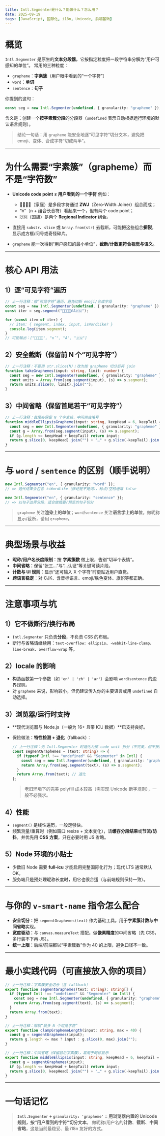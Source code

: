 ```yaml
---
title: Intl.Segmenter是什么？能做什么？怎么用？
date: 2025-09-19
tags: [JavaScript, 国际化, i18n, Unicode, 前端基础]
---
```


# 概览

`Intl.Segmenter` 是原生的**文本分段器**。它按指定粒度把一段字符串分解为“用户可感知的单位”。
常用的三种粒度：

- `grapheme`：**字素簇**（用户眼中看到的“一个字符”）
- `word`：**单词**
- `sentence`：**句子**

你提到的这句：

```ts
const seg = new Intl.Segmenter(undefined, { granularity: "grapheme" });
```

含义是：创建一个**按字素簇分段**的分段器（`undefined` 表示自动根据运行环境的默认语言规则）。

> 结论一句话：用 `grapheme` 能安全地逐“可见字符”切分文本，避免把 emoji、变体、合成字符“切成两半”。

---

# 为什么需要“字素簇”（grapheme）而不是“字符数”

- **Unicode code point ≠ 用户看到的一个字符**
  例如：

  - 👨‍👩‍👧‍👦（家庭）是多段字符通过 **ZWJ**（Zero-Width Joiner）组合而成；
  - “n̄”（n + 组合长音符）看起来一个，但有两个 code point；
  - 🇨🇳（国旗）是两个 **Regional Indicator** 组合。

- 直接用 `substr`、`slice` 或 `Array.from(str)` 去截断，可能把这些组合**撕裂**，显示成方框/问号或奇怪碎片。
- `grapheme` 能一次得到“用户感知的最小单位”，**截断/计数更符合视觉与语义**。

---

# 核心 API 用法

## 1）逐“可见字符”遍历

```ts
// 上一行注释：按“可见字符”遍历，避免切断 emoji/合成字母
const seg = new Intl.Segmenter(undefined, { granularity: "grapheme" });
const iter = seg.segment("👨‍👩‍👧‍👦n̄A🇨🇳");

for (const item of iter) {
  // item: { segment, index, input, isWordLike? }
  console.log(item.segment);
}
// 可能输出：["👨‍👩‍👧‍👦", "n̄", "A", "🇨🇳"]
```

## 2）安全截断（保留前 N 个“可见字符”）

```ts
// 上一行注释：不要用 str.slice(N)；改为按 grapheme 切分后再 join
function takeGraphemes(input: string, limit: number) {
  const seg = new Intl.Segmenter(undefined, { granularity: "grapheme" });
  const units = Array.from(seg.segment(input), (s) => s.segment);
  return units.slice(0, limit).join("");
}
```

## 3）中间省略（保留首尾若干“可见字符”）

```ts
// 上一行注释：首尾各保留 N 个字素簇，中间用省略号
function middleEllipsisGrapheme(input: string, keepHead = 6, keepTail = 6) {
  const seg = new Intl.Segmenter(undefined, { granularity: "grapheme" });
  const g = Array.from(seg.segment(input), (s) => s.segment);
  if (g.length <= keepHead + keepTail) return input;
  return g.slice(0, keepHead).join("") + "…" + g.slice(-keepTail).join("");
}
```

---

# 与 `word` / `sentence` 的区别（顺手说明）

```ts
new Intl.Segmenter("en", { granularity: "word" });
// => 迭代结果会包含 isWordLike（标记是不是词），标点/空格通常 false

new Intl.Segmenter("en", { granularity: "sentence" });
// => 以句子边界分段，适合做摘要/预览的句子切分
```

> `grapheme` 关注**渲染上的单位**；`word`/`sentence` 关注**语言学上的单位**。做昵称显示/截断，请用 `grapheme`。

---

# 典型场景与收益

- **昵称/用户名长度限制**：按 **字素簇数** 做上限，告别“切半个表情”。
- **中间省略**：保留“张三…”与“…认证”等关键可读片段。
- **计数与 UI 规则**：显示“还可输入 X 个字符”时更贴近用户直觉。
- **跨语言稳定**：对 CJK、含音标语言、emoji/肤色变体、旗帜等都正确。

---

# 注意事项与坑

## 1）它不做断行/换行布局

- `Intl.Segmenter` 只负责**分段**，不负责 CSS 的布局。
- 断行与省略请继续用：`text-overflow: ellipsis`、`-webkit-line-clamp`、`line-break`、`overflow-wrap` 等。

## 2）locale 的影响

- 构造函数第一个参数（如 `'en' | 'zh' | 'ar'`）会影响 `word`/`sentence` 的边界规则。
- 对 `grapheme` 来说，影响较小，但仍建议传入你的主要语言或用 `undefined` 自动选择。

## 3）浏览器/运行时支持

- \*\*现代浏览器与 Node.js（一般为 16+ 且带 ICU 数据）\*\*已支持良好。
- 保险做法：**特性检测 + 退化**（fallback）：

  ```ts
  // 上一行注释：无 Intl.Segmenter 时退化为按 code unit 拆分（不完美，但不报错）
  const segmentGraphemes = (text: string) => {
    if (typeof Intl !== "undefined" && "Segmenter" in Intl) {
      const seg = new Intl.Segmenter(undefined, { granularity: "grapheme" });
      return Array.from(seg.segment(text), (s) => s.segment);
    }
    return Array.from(text); // 退化
  };
  ```

  > 老旧环境下的完美 polyfill 成本较高（需实现 Unicode 断字规则），一般不必强求。

## 4）性能

- `segment()` 是线性遍历，一般足够快。
- 频繁测量/重算时（例如窗口 resize + 文本变化），请**缓存分段结果**或**节流/防抖**，并优先用 **CSS 方案**，只在必要时用 JS 省略。

## 5）Node 环境的小贴士

- 少数旧 Node 需要 **full-icu** 才能启用完整国际化行为；现代 LTS 通常默认 OK。
- 服务端只是预处理昵称长度时，用它也很合适（与前端规则保持一致）。

---

# 与你的 `v-smart-name` 指令怎么配合

- **安全切分**：把 `segmentGraphemes(text)` 作为基础工具，用于**字素簇计数**与**中间省略**实现。
- **宽度驱动**：与 `canvas.measureText` 搭配，做**像素精度**的中间省略（先 CSS，多行装不下再 JS）。
- **统一上限**：后端/前端都以“字素簇数”作为 40 的上限，避免口径不一致。

---

# 最小实践代码（可直接放入你的项目）

```ts
// 上一行注释：字素簇安全切分（含 fallback）
export function segmentGraphemes(text: string): string[] {
  if (typeof Intl !== "undefined" && "Segmenter" in Intl) {
    const seg = new Intl.Segmenter(undefined, { granularity: "grapheme" });
    return Array.from(seg.segment(text), (s) => s.segment);
  }
  return Array.from(text);
}

// 上一行注释：限制“最多 N 个可见字符”
export function clampGraphemeLength(input: string, max = 40) {
  const g = segmentGraphemes(input);
  return g.length <= max ? input : g.slice(0, max).join("");
}

// 上一行注释：中间省略（保留前后字素簇），常用于昵称显示
export function middleEllipsis(input: string, keepHead = 6, keepTail = 6) {
  const g = segmentGraphemes(input);
  if (g.length <= keepHead + keepTail) return input;
  return g.slice(0, keepHead).join("") + "…" + g.slice(-keepTail).join("");
}
```

---

# 一句话记忆

> **`Intl.Segmenter` + `granularity: 'grapheme'` = 用浏览器内置的 Unicode 规则，按“用户看到的字符”切分文本**。
> 做昵称/用户名的**计数**、**截断**、**中间省略**，这是当前最稳妥、最 i18n 友好的方式。
